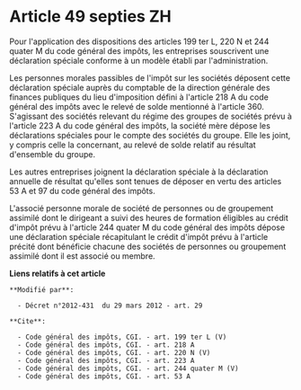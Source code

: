 # Article 49 septies ZH

Pour l'application des dispositions des articles 199 ter L, 220 N et 244 quater M du code général des impôts, les entreprises
souscrivent une déclaration spéciale conforme à un modèle établi par l'administration. 

Les personnes morales passibles de l'impôt sur les sociétés déposent cette déclaration spéciale auprès du comptable de la
direction générale des finances publiques du lieu d'imposition défini à l'article 218 A du code général des impôts avec le
relevé de solde mentionné à l'article 360. S'agissant des sociétés relevant du régime des groupes de sociétés prévu à
l'article 223 A du code général des impôts, la société mère dépose les déclarations spéciales pour le compte des sociétés du
groupe. Elle les joint, y compris celle la concernant, au relevé de solde relatif au résultat d'ensemble du groupe. 

Les autres entreprises joignent la déclaration spéciale à la déclaration annuelle de résultat qu'elles sont tenues de déposer
en vertu des articles 53 A et 97 du code général des impôts. 

L'associé personne morale de société de personnes ou de groupement assimilé dont le dirigeant a suivi des heures de formation
éligibles au crédit d'impôt prévu à l'article 244 quater M du code général des impôts dépose une déclaration spéciale
récapitulant le crédit d'impôt prévu à l'article précité dont bénéficie chacune des sociétés de personnes ou groupement
assimilé dont il est associé ou membre.

**Liens relatifs à cet article**

	**Modifié par**:

	  - Décret n°2012-431  du 29 mars 2012 - art. 29

	**Cite**:

	  - Code général des impôts, CGI. - art. 199 ter L (V)
	  - Code général des impôts, CGI. - art. 218 A
	  - Code général des impôts, CGI. - art. 220 N (V)
	  - Code général des impôts, CGI. - art. 223 A
	  - Code général des impôts, CGI. - art. 244 quater M (V)
	  - Code général des impôts, CGI. - art. 53 A
